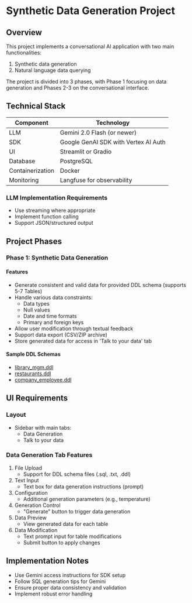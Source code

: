 # Synthetic Data Generation Project

## Overview

This project implements a conversational AI application with two main functionalities:

1. Synthetic data generation
2. Natural language data querying

The project is divided into 3 phases, with Phase 1 focusing on data generation and Phases 2-3 on the conversational interface.

## Technical Stack

| Component        | Technology                           |
| ---------------- | ------------------------------------ |
| LLM              | Gemini 2.0 Flash (or newer)          |
| SDK              | Google GenAI SDK with Vertex AI Auth |
| UI               | Streamlit or Gradio                  |
| Database         | PostgreSQL                           |
| Containerization | Docker                               |
| Monitoring       | Langfuse for observability           |

### LLM Implementation Requirements

- Use streaming where appropriate
- Implement function calling
- Support JSON/structured output

## Project Phases

### Phase 1: Synthetic Data Generation

#### Features

- Generate consistent and valid data for provided DDL schema (supports 5-7 Tables)
- Handle various data constraints:
  - Data types
  - Null values
  - Date and time formats
  - Primary and foreign keys
- Allow user modification through textual feedback
- Support data export (CSV/ZIP archive)
- Store generated data for access in 'Talk to your data' tab

#### Sample DDL Schemas

- [library_mgm.ddl](https://drive.google.com/file/d/1oUDt5kSDj2QBn_Aqo2LbnbD4Oq7F0uIM/view?usp=sharing)
- [restaurants.ddl](https://drive.google.com/file/d/1SCKz6v39lXlOnDnPWaLlaTGIaCo0xhyF/view?usp=sharing)
- [company_employee.ddl](https://drive.google.com/file/d/19M3fEiRdgoxtaqaPIFP_iOAGUI0UzS0Z/view?usp=sharing)

## UI Requirements

### Layout

- Sidebar with main tabs:
  - Data Generation
  - Talk to your data

### Data Generation Tab Features

1. File Upload
   - Support for DDL schema files (.sql, .txt, .ddl)
2. Text Input
   - Text box for data generation instructions (prompt)
3. Configuration
   - Additional generation parameters (e.g., temperature)
4. Generation Control
   - "Generate" button to trigger data generation
5. Data Preview
   - View generated data for each table
6. Data Modification
   - Text prompt input for table modifications
   - Submit button to apply changes

## Implementation Notes

- Use Gemini access instructions for SDK setup
- Follow SQL generation tips for Gemini
- Ensure proper data consistency and validation
- Implement robust error handling
